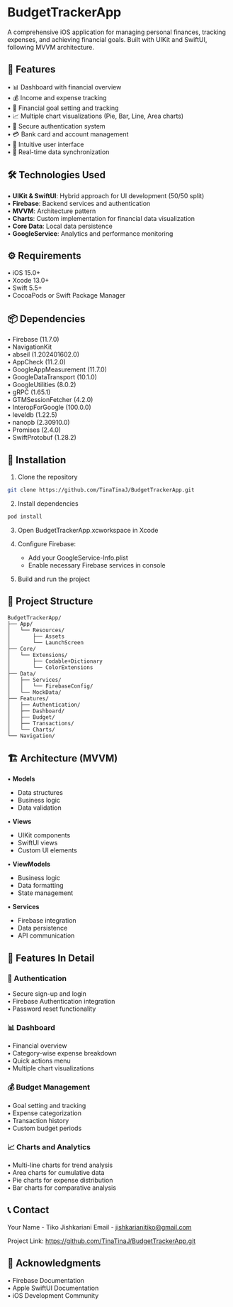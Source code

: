 # BudgetTrackerApp

A comprehensive iOS application for managing personal finances, tracking expenses, and achieving financial goals. Built with UIKit and SwiftUI, following MVVM architecture.

## 🌟 Features

• 📊 Dashboard with financial overview  
• 💰 Income and expense tracking  
• 🎯 Financial goal setting and tracking  
• 📈 Multiple chart visualizations (Pie, Bar, Line, Area charts)  
• 🔐 Secure authentication system  
• 💳 Bank card and account management  
• 📱 Intuitive user interface  
• 🔄 Real-time data synchronization  

## 🛠 Technologies Used

• **UIKit & SwiftUI**: Hybrid approach for UI development (50/50 split)  
• **Firebase**: Backend services and authentication  
• **MVVM**: Architecture pattern  
• **Charts**: Custom implementation for financial data visualization  
• **Core Data**: Local data persistence  
• **GoogleService**: Analytics and performance monitoring  

## ⚙️ Requirements

• iOS 15.0+  
• Xcode 13.0+  
• Swift 5.5+  
• CocoaPods or Swift Package Manager  

## 📦 Dependencies

• Firebase (11.7.0)  
• NavigationKit  
• abseil (1.202401602.0)  
• AppCheck (11.2.0)  
• GoogleAppMeasurement (11.7.0)  
• GoogleDataTransport (10.1.0)  
• GoogleUtilities (8.0.2)  
• gRPC (1.65.1)  
• GTMSessionFetcher (4.2.0)  
• InteropForGoogle (100.0.0)  
• leveldb (1.22.5)  
• nanopb (2.30910.0)  
• Promises (2.4.0)  
• SwiftProtobuf (1.28.2)  

## 🚀 Installation

1. Clone the repository
```bash
git clone https://github.com/TinaTinaJ/BudgetTrackerApp.git
```

2. Install dependencies
```bash
pod install
```

3. Open BudgetTrackerApp.xcworkspace in Xcode

4. Configure Firebase:
   - Add your GoogleService-Info.plist
   - Enable necessary Firebase services in console

5. Build and run the project

## 📁 Project Structure

```
BudgetTrackerApp/
├── App/
│   └── Resources/
│       ├── Assets
│       └── LaunchScreen
├── Core/
│   └── Extensions/
│       ├── Codable+Dictionary
│       └── ColorExtensions
├── Data/
│   ├── Services/
│   │   └── FirebaseConfig/
│   └── MockData/
├── Features/
│   ├── Authentication/
│   ├── Dashboard/
│   ├── Budget/
│   ├── Transactions/
│   └── Charts/
└── Navigation/
```

## 🏗 Architecture (MVVM)

• **Models**
  - Data structures
  - Business logic
  - Data validation

• **Views**
  - UIKit components
  - SwiftUI views
  - Custom UI elements

• **ViewModels**
  - Business logic
  - Data formatting
  - State management

• **Services**
  - Firebase integration
  - Data persistence
  - API communication

## 📱 Features In Detail

### 🔐 Authentication
• Secure sign-up and login  
• Firebase Authentication integration  
• Password reset functionality  

### 📊 Dashboard
• Financial overview  
• Category-wise expense breakdown  
• Quick actions menu  
• Multiple chart visualizations  

### 💰 Budget Management
• Goal setting and tracking  
• Expense categorization  
• Transaction history  
• Custom budget periods  

### 📈 Charts and Analytics
• Multi-line charts for trend analysis  
• Area charts for cumulative data  
• Pie charts for expense distribution  
• Bar charts for comparative analysis  


## 📞 Contact

Your Name - Tiko Jishkariani 
Email - jishkarianitiko@gmail.com

Project Link: https://github.com/TinaTinaJ/BudgetTrackerApp.git

## 🙏 Acknowledgments

• Firebase Documentation  
• Apple SwiftUI Documentation  
• iOS Development Community
